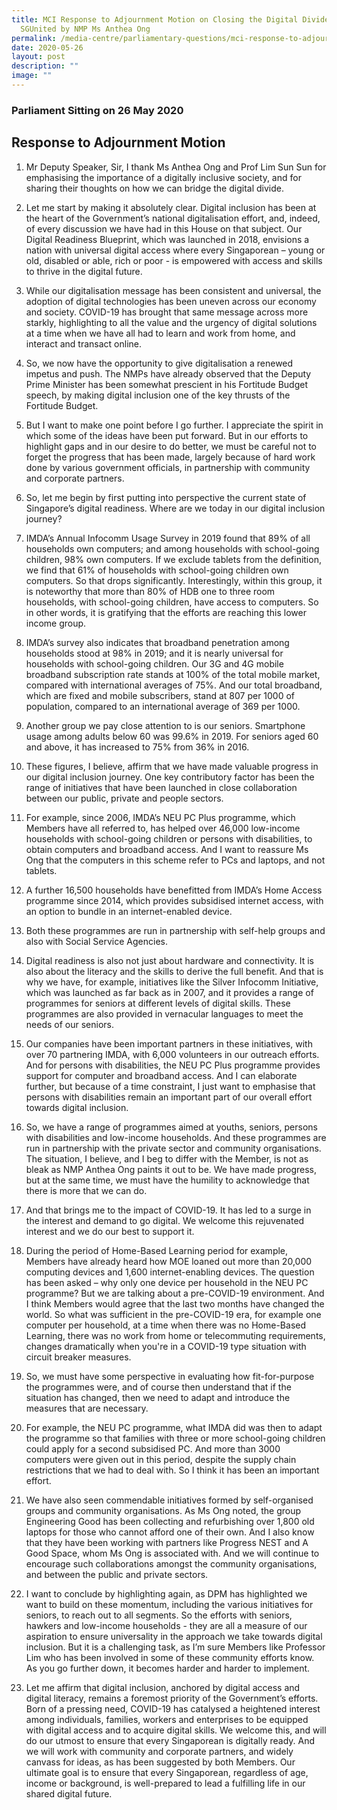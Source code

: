 ```yaml
---
title: MCI Response to Adjournment Motion on Closing the Digital Divide for
  SGUnited by NMP Ms Anthea Ong
permalink: /media-centre/parliamentary-questions/mci-response-to-adjournment-motion-covid-19/
date: 2020-05-26
layout: post
description: ""
image: ""
---
```

### Parliament Sitting on 26 May 2020

Response to Adjournment Motion
------------------------------

1. Mr Deputy Speaker, Sir, I thank Ms Anthea Ong and Prof Lim Sun Sun for emphasising the importance of a digitally inclusive society, and for sharing their thoughts on how we can bridge the digital divide.  
  
2. Let me start by making it absolutely clear. Digital inclusion has been at the heart of the Government’s national digitalisation effort, and, indeed, of every discussion we have had in this House on that subject. Our Digital Readiness Blueprint, which was launched in 2018, envisions a nation with universal digital access where every Singaporean – young or old, disabled or able, rich or poor - is empowered with access and skills to thrive in the digital future.

3. While our digitalisation message has been consistent and universal, the adoption of digital technologies has been uneven across our economy and society. COVID-19 has brought that same message across more starkly, highlighting to all the value and the urgency of digital solutions at a time when we have all had to learn and work from home, and interact and transact online.  
  
4. So, we now have the opportunity to give digitalisation a renewed impetus and push. The NMPs have already observed that the Deputy Prime Minister has been somewhat prescient in his Fortitude Budget speech, by making digital inclusion one of the key thrusts of the Fortitude Budget.  
  
5. But I want to make one point before I go further. I appreciate the spirit in which some of the ideas have been put forward. But in our efforts to highlight gaps and in our desire to do better, we must be careful not to forget the progress that has been made, largely because of hard work done by various government officials, in partnership with community and corporate partners.  
  
6. So, let me begin by first putting into perspective the current state of Singapore’s digital readiness. Where are we today in our digital inclusion journey?  
  
7. IMDA’s Annual Infocomm Usage Survey in 2019 found that 89% of all households own computers; and among households with school-going children, 98% own computers. If we exclude tablets from the definition, we find that 61% of households with school-going children own computers. So that drops significantly. Interestingly, within this group, it is noteworthy that more than 80% of HDB one to three room households, with school-going children, have access to computers. So in other words, it is gratifying that the efforts are reaching this lower income group.  
  
8. IMDA’s survey also indicates that broadband penetration among households stood at 98% in 2019; and it is nearly universal for households with school-going children. Our 3G and 4G mobile broadband subscription rate stands at 100% of the total mobile market, compared with international averages of 75%. And our total broadband, which are fixed and mobile subscribers, stand at 807 per 1000 of population, compared to an international average of 369 per 1000.  
  
9. Another group we pay close attention to is our seniors. Smartphone usage among adults below 60 was 99.6% in 2019. For seniors aged 60 and above, it has increased to 75% from 36% in 2016.  
  
10. These figures, I believe, affirm that we have made valuable progress in our digital inclusion journey. One key contributory factor has been the range of initiatives that have been launched in close collaboration between our public, private and people sectors.  
  
11. For example, since 2006, IMDA’s NEU PC Plus programme, which Members have all referred to, has helped over 46,000 low-income households with school-going children or persons with disabilities, to obtain computers and broadband access. And I want to reassure Ms Ong that the computers in this scheme refer to PCs and laptops, and not tablets.  
  
12. A further 16,500 households have benefitted from IMDA’s Home Access programme since 2014, which provides subsidised internet access, with an option to bundle in an internet-enabled device.  
  
13. Both these programmes are run in partnership with self-help groups and also with Social Service Agencies.  
  
14. Digital readiness is also not just about hardware and connectivity. It is also about the literacy and the skills to derive the full benefit. And that is why we have, for example, initiatives like the Silver Infocomm Initiative, which was launched as far back as in 2007, and it provides a range of programmes for seniors at different levels of digital skills. These programmes are also provided in vernacular languages to meet the needs of our seniors.  
  
15. Our companies have been important partners in these initiatives, with over 70 partnering IMDA, with 6,000 volunteers in our outreach efforts. And for persons with disabilities, the NEU PC Plus programme provides support for computer and broadband access. And I can elaborate further, but because of a time constraint, I just want to emphasise that persons with disabilities remain an important part of our overall effort towards digital inclusion.  
  
16. So, we have a range of programmes aimed at youths, seniors, persons with disabilities and low-income households. And these programmes are run in partnership with the private sector and community organisations. The situation, I believe, and I beg to differ with the Member, is not as bleak as NMP Anthea Ong paints it out to be. We have made progress, but at the same time, we must have the humility to acknowledge that there is more that we can do.  
  
17. And that brings me to the impact of COVID-19. It has led to a surge in the interest and demand to go digital. We welcome this rejuvenated interest and we do our best to support it.  
  
18. During the period of Home-Based Learning period for example, Members have already heard how MOE loaned out more than 20,000 computing devices and 1,600 internet-enabling devices. The question has been asked – why only one device per household in the NEU PC programme? But we are talking about a pre-COVID-19 environment. And I think Members would agree that the last two months have changed the world. So what was sufficient in the pre-COVID-19 era, for example one computer per household, at a time when there was no Home-Based Learning, there was no work from home or telecommuting requirements, changes dramatically when you're in a COVID-19 type situation with circuit breaker measures.  
  
19. So, we must have some perspective in evaluating how fit-for-purpose the programmes were, and of course then understand that if the situation has changed, then we need to adapt and introduce the measures that are necessary.  
  
20. For example, the NEU PC programme, what IMDA did was then to adapt the programme so that families with three or more school-going children could apply for a second subsidised PC. And more than 3000 computers were given out in this period, despite the supply chain restrictions that we had to deal with. So I think it has been an important effort.  
  
21. We have also seen commendable initiatives formed by self-organised groups and community organisations. As Ms Ong noted, the group Engineering Good has been collecting and refurbishing over 1,800 old laptops for those who cannot afford one of their own. And I also know that they have been working with partners like Progress NEST and A Good Space, whom Ms Ong is associated with. And we will continue to encourage such collaborations amongst the community organisations, and between the public and private sectors.  
  
22. I want to conclude by highlighting again, as DPM has highlighted we want to build on these momentum, including the various initiatives for seniors, to reach out to all segments. So the efforts with seniors, hawkers and low-income households - they are all a measure of our aspiration to ensure universality in the approach we take towards digital inclusion. But it is a challenging task, as I’m sure Members like Professor Lim who has been involved in some of these community efforts know. As you go further down, it becomes harder and harder to implement.  
  
23. Let me affirm that digital inclusion, anchored by digital access and digital literacy, remains a foremost priority of the Government’s efforts. Born of a pressing need, COVID-19 has catalysed a heightened interest among individuals, families, workers and enterprises to be equipped with digital access and to acquire digital skills. We welcome this, and will do our utmost to ensure that every Singaporean is digitally ready. And we will work with community and corporate partners, and widely canvass for ideas, as has been suggested by both Members. Our ultimate goal is to ensure that every Singaporean, regardless of age, income or background, is well-prepared to lead a fulfilling life in our shared digital future.